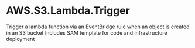 # AWS.S3.Lambda.Trigger
Trigger a lambda function via an EventBridge rule when an object is created in an S3 bucket
Includes SAM template for code and infrastructure deployment
